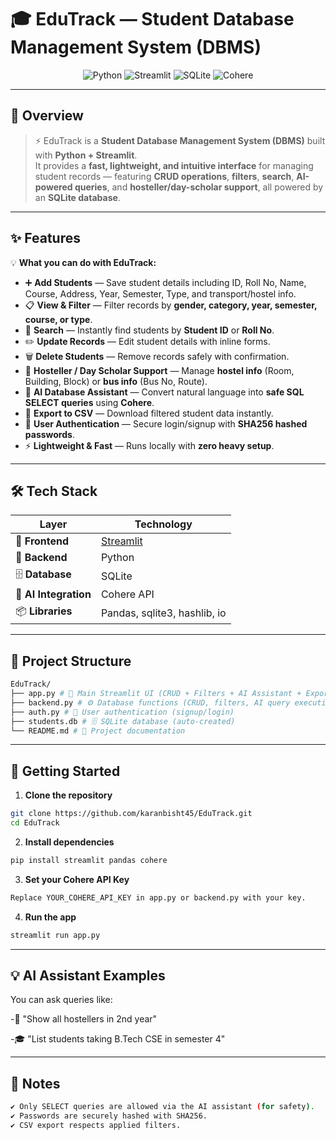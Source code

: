 # 🎓 EduTrack — Student Database Management System (DBMS)

<p align="center">
  <img src="https://img.shields.io/badge/Made%20with-Python-blue?logo=python" alt="Python">
  <img src="https://img.shields.io/badge/Frontend-Streamlit-ff4b4b?logo=streamlit" alt="Streamlit">
  <img src="https://img.shields.io/badge/Database-SQLite-green?logo=sqlite" alt="SQLite">
  <img src="https://img.shields.io/badge/AI-Cohere-purple" alt="Cohere">
</p>

---

## 🌟 Overview  

> ⚡ EduTrack is a **Student Database Management System (DBMS)** built with **Python + Streamlit**.  
It provides a **fast, lightweight, and intuitive interface** for managing student records — featuring **CRUD operations**, **filters**, **search**, **AI-powered queries**, and **hosteller/day-scholar support**, all powered by an **SQLite database**.

---

## ✨ Features  

💡 **What you can do with EduTrack:**  

- ➕ **Add Students** — Save student details including ID, Roll No, Name, Course, Address, Year, Semester, Type, and transport/hostel info.  
- 📋 **View & Filter** — Filter records by **gender, category, year, semester, course, or type**.  
- 🔎 **Search** — Instantly find students by **Student ID** or **Roll No**.  
- ✏️ **Update Records** — Edit student details with inline forms.  
- 🗑️ **Delete Students** — Remove records safely with confirmation.  
- 🏨 **Hosteller / Day Scholar Support** — Manage **hostel info** (Room, Building, Block) or **bus info** (Bus No, Route).  
- 🤖 **AI Database Assistant** — Convert natural language into **safe SQL SELECT queries** using **Cohere**.  
- 📂 **Export to CSV** — Download filtered student data instantly.  
- 🔐 **User Authentication** — Secure login/signup with **SHA256 hashed passwords**.  
- ⚡ **Lightweight & Fast** — Runs locally with **zero heavy setup**.  

---

## 🛠️ Tech Stack  

| Layer        | Technology |
|--------------|------------|
| 🎨 **Frontend** | [Streamlit](https://streamlit.io/) |
| 🐍 **Backend** | Python |
| 🗄️ **Database** | SQLite |
| 🤖 **AI Integration** | Cohere API |
| 📦 **Libraries** | Pandas, sqlite3, hashlib, io |

---

## 📂 Project Structure  
```bash
EduTrack/
├── app.py # 🎨 Main Streamlit UI (CRUD + Filters + AI Assistant + Export)
├── backend.py # ⚙️ Database functions (CRUD, filters, AI query execution)
├── auth.py # 🔑 User authentication (signup/login)
├── students.db # 🗄️ SQLite database (auto-created)
└── README.md # 📘 Project documentation
```
---

## 🚀 Getting Started  

1. **Clone the repository**
```bash
git clone https://github.com/karanbisht45/EduTrack.git
cd EduTrack
```

2. **Install dependencies**
```bash
pip install streamlit pandas cohere
```

3. **Set your Cohere API Key**
```bash
Replace YOUR_COHERE_API_KEY in app.py or backend.py with your key.
```

4. **Run the app**
```bash
streamlit run app.py
```
---

## 💡 AI Assistant Examples
You can ask queries like:

-🏨 "Show all hostellers in 2nd year"

-🎓 "List students taking B.Tech CSE in semester 4"

---

## 📝 Notes
```bash
✔️ Only SELECT queries are allowed via the AI assistant (for safety).
✔️ Passwords are securely hashed with SHA256.
✔️ CSV export respects applied filters.
```
